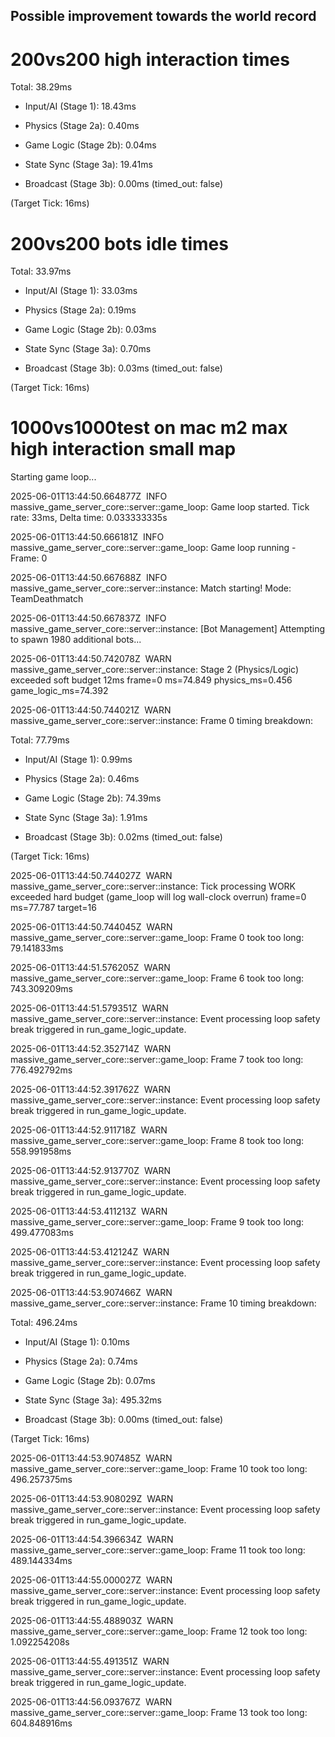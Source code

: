 ## Possible improvement towards the world record ##



# 200vs200 high interaction times

Total: 38.29ms

- Input/AI (Stage 1): 18.43ms

- Physics (Stage 2a): 0.40ms

- Game Logic (Stage 2b): 0.04ms

- State Sync (Stage 3a): 19.41ms

- Broadcast (Stage 3b): 0.00ms (timed_out: false)

(Target Tick: 16ms)



# 200vs200 bots idle times

Total: 33.97ms

- Input/AI (Stage 1): 33.03ms

- Physics (Stage 2a): 0.19ms

- Game Logic (Stage 2b): 0.03ms

- State Sync (Stage 3a): 0.70ms

- Broadcast (Stage 3b): 0.03ms (timed_out: false)

(Target Tick: 16ms)





# 1000vs1000test on mac m2 max high interaction small map

Starting game loop...

2025-06-01T13:44:50.664877Z  INFO massive_game_server_core::server::game_loop: Game loop started. Tick rate: 33ms, Delta time: 0.033333335s

2025-06-01T13:44:50.666181Z  INFO massive_game_server_core::server::game_loop: Game loop running - Frame: 0

2025-06-01T13:44:50.667688Z  INFO massive_game_server_core::server::instance: Match starting! Mode: TeamDeathmatch

2025-06-01T13:44:50.667837Z  INFO massive_game_server_core::server::instance: [Bot Management] Attempting to spawn 1980 additional bots...

2025-06-01T13:44:50.742078Z  WARN massive_game_server_core::server::instance: Stage 2 (Physics/Logic) exceeded soft budget 12ms frame=0 ms=74.849 physics_ms=0.456 game_logic_ms=74.392

2025-06-01T13:44:50.744021Z  WARN massive_game_server_core::server::instance: Frame 0 timing breakdown:

Total: 77.79ms

- Input/AI (Stage 1): 0.99ms

- Physics (Stage 2a): 0.46ms

- Game Logic (Stage 2b): 74.39ms

- State Sync (Stage 3a): 1.91ms

- Broadcast (Stage 3b): 0.02ms (timed_out: false)

(Target Tick: 16ms)

2025-06-01T13:44:50.744027Z  WARN massive_game_server_core::server::instance: Tick processing WORK exceeded hard budget (game_loop will log wall-clock overrun) frame=0 ms=77.787 target=16

2025-06-01T13:44:50.744045Z  WARN massive_game_server_core::server::game_loop: Frame 0 took too long: 79.141833ms

2025-06-01T13:44:51.576205Z  WARN massive_game_server_core::server::game_loop: Frame 6 took too long: 743.309209ms

2025-06-01T13:44:51.579351Z  WARN massive_game_server_core::server::instance: Event processing loop safety break triggered in run_game_logic_update.

2025-06-01T13:44:52.352714Z  WARN massive_game_server_core::server::game_loop: Frame 7 took too long: 776.492792ms

2025-06-01T13:44:52.391762Z  WARN massive_game_server_core::server::instance: Event processing loop safety break triggered in run_game_logic_update.

2025-06-01T13:44:52.911718Z  WARN massive_game_server_core::server::game_loop: Frame 8 took too long: 558.991958ms

2025-06-01T13:44:52.913770Z  WARN massive_game_server_core::server::instance: Event processing loop safety break triggered in run_game_logic_update.

2025-06-01T13:44:53.411213Z  WARN massive_game_server_core::server::game_loop: Frame 9 took too long: 499.477083ms

2025-06-01T13:44:53.412124Z  WARN massive_game_server_core::server::instance: Event processing loop safety break triggered in run_game_logic_update.

2025-06-01T13:44:53.907466Z  WARN massive_game_server_core::server::instance: Frame 10 timing breakdown:

Total: 496.24ms

- Input/AI (Stage 1): 0.10ms

- Physics (Stage 2a): 0.74ms

- Game Logic (Stage 2b): 0.07ms

- State Sync (Stage 3a): 495.32ms

- Broadcast (Stage 3b): 0.00ms (timed_out: false)

(Target Tick: 16ms)

2025-06-01T13:44:53.907485Z  WARN massive_game_server_core::server::game_loop: Frame 10 took too long: 496.257375ms

2025-06-01T13:44:53.908029Z  WARN massive_game_server_core::server::instance: Event processing loop safety break triggered in run_game_logic_update.

2025-06-01T13:44:54.396634Z  WARN massive_game_server_core::server::game_loop: Frame 11 took too long: 489.144334ms

2025-06-01T13:44:55.000027Z  WARN massive_game_server_core::server::instance: Event processing loop safety break triggered in run_game_logic_update.

2025-06-01T13:44:55.488903Z  WARN massive_game_server_core::server::game_loop: Frame 12 took too long: 1.092254208s

2025-06-01T13:44:55.491351Z  WARN massive_game_server_core::server::instance: Event processing loop safety break triggered in run_game_logic_update.

2025-06-01T13:44:56.093767Z  WARN massive_game_server_core::server::game_loop: Frame 13 took too long: 604.848916ms